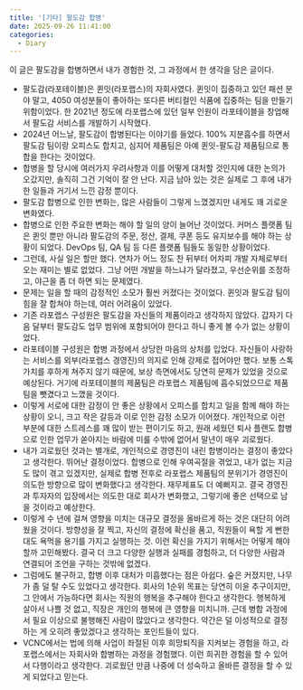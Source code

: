 ```yaml
---
title: '[기타] 팔도감 합병'
date: 2025-09-26 11:41:00
categories:
  - Diary
---
```



이 글은 팔도감을 합병하면서 내가 경험한 것, 그 과정에서 한 생각을 담은 글이다.

- 팔도감(라포테이블)은 퀸잇(라포랩스)의 자회사였다. 퀸잇이 집중하고 있던 패션 분야 말고, 4050 여성분들이 좋아하는 또다른 버티컬인 식품에 집중하는 팀을 만들기 위함이었다. 한 2021년 정도에 라포랩스에 있던 일부 인원이 라포테이블을 창업해서 팔도감 서비스를 개발하기 시작했다.
- 2024년 어느날, 팔도감이 합병된다는 이야기를 들었다. 100% 지분흡수를 하면서 팔도감 팀이랑 오피스도 합치고, 심지어 제품팀은 아예 퀸잇-팔도감 제품팀으로 통합을 한다는 것이었다.
- 합병을 할 당시에 여러가지 우려사항과 이를 어떻게 대처할 것인지에 대한 논의가 오갔지만, 솔직히 그건 기억이 잘 안 난다. 지금 남아 있는 것은 실제로 그 후에 내가 한 일들과 거기서 느낀 감정 뿐이다.
- 팔도감 합병으로 인한 변화는, 많은 사람들이 그렇게 느꼈겠지만 내게도 꽤 괴로운 변화였다.
- 합병으로 인한 주요한 변화는 해야 할 일의 양이 늘어난 것이었다. 커머스 플랫폼 팀은 퀸잇 뿐만 아니라 팔도감의 주문, 정산, 결제, 쿠폰 등도 유지보수를 해야 하는 상황이 되었다. DevOps 팀, QA 팀 등 다른 플랫폼 팀들도 동일한 상황이었다.
- 그런데, 사실 일은 할만 했다. 연차가 어느 정도 찬 뒤부터 어차피 개발 자체로부터 오는 재미는 별로 없었다. 그냥 어떤 개발을 하느냐가 달라졌고, 우선순위를 조정하고, 야근을 좀 더 하면 되는 문제였다.
- 문제는 일을 할 때의 감정적인 소모가 훨씬 커졌다는 것이었다. 퀸잇과 팔도감 팀이 힘을 잘 합쳐야 하는데, 여러 어려움이 있었다.
- 기존 라포랩스 구성원은 팔도감을 자신들의 제품이라고 생각하지 않았다. 갑자기 다음 달부터 팔도감도 업무 범위에 포함되어야 한다고 하니 좋게 볼 수가 없는 상황이었다.
- 라포테이블 구성원은 합병 과정에서 상당한 마음의 상처를 입었다. 자신들이 사랑하는 서비스를 외부(라포랩스 경영진)의 의지로 인해 강제로 접어야만 했다. 보통 스톡 가치를 후하게 쳐주지 않기 때문에, 보상 측면에서도 당연히 문제가 있었을 것으로 예상된다. 거기에 라포테이블의 제품팀은 라포랩스 제품팀에 흡수되었으므로 제품팀을 뺏겼다고 느꼈을 것이다.
- 이렇게 서로에 대한 감정이 안 좋은 상황에서 오피스를 합치고 일을 함께 해야 하는 상황이 오니, 크고 작은 갈등과 이로 인한 감정 소모가 이어졌다. 개인적으로 이런 부분에 대한 스트레스를 꽤 많이 받는 편이기도 하고, 원래 세웠던 퇴사 플랜도 합병으로 인한 업무가 쏟아지는 바람에 미룰 수밖에 없어서 말년이 매우 괴로웠다.
- 내가 괴로웠던 것과는 별개로, 개인적으로 경영진이 내린 합병이라는 결정이 좋았다고 생각한다. 뛰어난 결정이었다. 합병으로 인해 우여곡절을 겪었고, 내가 없는 지금도 많이 겪고 있겠지만, 실제로 합병 전후로 라포랩스 제품팀의 분위기가 경영진이 의도한 방향으로 많이 변화했다고 생각한다. 재무제표도 더 예뻐지고. 결국 경영진과 투자자의 입장에서는 의도한 대로 회사가 변화했고, 그렇기에 좋은 선택으로 남을 것이라고 예상한다.
- 이렇게 수 년에 걸쳐 영향을 미치는 대규모 결정을 올바르게 하는 것은 대단히 어려웠을 것이다. 방향성을 잘 찍고, 자신의 결정에 확신을 품고, 직원들이 욕할 게 뻔한대도 욕먹을 용기를 가지고 실행하는 것. 이런 확신을 가지기 위해서는 어떻게 해야 할까 고민해봤다. 결국 더 크고 다양한 실행과 실패를 경험하고, 더 다양한 사람과 연결되어 조언을 구하는 것밖에 없겠다.
- 그럼에도 불구하고, 합병 이후 대처가 미흡했다는 점은 아쉽다. 숲은 커졌지만, 나무가 좀 덜 탈 수도 있었다고 생각한다. 회사의 1순위 목표는 당연히 이윤 추구이지만, 그 안에서 가능하다면 회사는 직원의 행복을 추구해야 한다고 생각한다. 행복하게 살아서 나쁠 것 없고, 직장은 개인의 행복에 큰 영향을 미치니까. 근데 병합 과정에서 필요 이상으로 불행해진 사람이 많았다고 생각한다. 약간은 덜 이성적으로 결정하는 게 오히려 좋았겠다고 생각하는 포인트들이 있다.
- VCNC에서는 법에 의해 사업이 좌절된 이후 희망퇴직을 지켜보는 경험을 하고, 라포랩스에서는 자회사와 합병하는 과정을 경험했다. 이런 희귀한 경험을 할 수 있어서 다행이라고 생각한다. 괴로웠던 만큼 나중에 더 성숙하고 올바른 결정을 할 수 있게 되었다고 믿는다.
